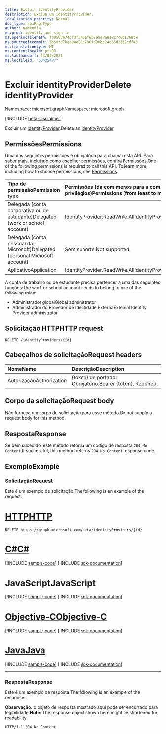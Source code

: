 ```yaml
---
title: Excluir identityProvider
description: Exclua um identityProvider.
localization_priority: Normal
doc_type: apiPageType
author: namkedia
ms.prod: identity-and-sign-in
ms.openlocfilehash: f09503674cf3f340ef6b7ebe7a918c7c061368c9
ms.sourcegitcommit: 3b583d7baa9ae81b796fd30bc24c65d26b2cdf43
ms.translationtype: MT
ms.contentlocale: pt-BR
ms.lasthandoff: 03/04/2021
ms.locfileid: "50435487"
---
```

# <a name="delete-identityprovider"></a><span data-ttu-id="e019f-103">Excluir identityProvider</span><span class="sxs-lookup"><span data-stu-id="e019f-103">Delete identityProvider</span></span>

<span data-ttu-id="e019f-104">Namespace: microsoft.graph</span><span class="sxs-lookup"><span data-stu-id="e019f-104">Namespace: microsoft.graph</span></span>

[!INCLUDE [beta-disclaimer](../../includes/beta-disclaimer.md)]

<span data-ttu-id="e019f-105">Excluir um [identityProvider](../resources/identityprovider.md).</span><span class="sxs-lookup"><span data-stu-id="e019f-105">Delete an [identityProvider](../resources/identityprovider.md).</span></span>

## <a name="permissions"></a><span data-ttu-id="e019f-106">Permissões</span><span class="sxs-lookup"><span data-stu-id="e019f-106">Permissions</span></span>

<span data-ttu-id="e019f-p101">Uma das seguintes permissões é obrigatória para chamar esta API. Para saber mais, incluindo como escolher permissões, confira [Permissões](/graph/permissions-reference).</span><span class="sxs-lookup"><span data-stu-id="e019f-p101">One of the following permissions is required to call this API. To learn more, including how to choose permissions, see [Permissions](/graph/permissions-reference).</span></span>

|<span data-ttu-id="e019f-109">Tipo de permissão</span><span class="sxs-lookup"><span data-stu-id="e019f-109">Permission type</span></span>      | <span data-ttu-id="e019f-110">Permissões (da com menos para a com mais privilégios)</span><span class="sxs-lookup"><span data-stu-id="e019f-110">Permissions (from least to most privileged)</span></span>              |
|:--------------------|:---------------------------------------------------------|
|<span data-ttu-id="e019f-111">Delegada (conta corporativa ou de estudante)</span><span class="sxs-lookup"><span data-stu-id="e019f-111">Delegated (work or school account)</span></span>|<span data-ttu-id="e019f-112">IdentityProvider.ReadWrite.All</span><span class="sxs-lookup"><span data-stu-id="e019f-112">IdentityProvider.ReadWrite.All</span></span>|
|<span data-ttu-id="e019f-113">Delegada (conta pessoal da Microsoft)</span><span class="sxs-lookup"><span data-stu-id="e019f-113">Delegated (personal Microsoft account)</span></span>| <span data-ttu-id="e019f-114">Sem suporte.</span><span class="sxs-lookup"><span data-stu-id="e019f-114">Not supported.</span></span>|
|<span data-ttu-id="e019f-115">Aplicativo</span><span class="sxs-lookup"><span data-stu-id="e019f-115">Application</span></span>|<span data-ttu-id="e019f-116">IdentityProvider.ReadWrite.All</span><span class="sxs-lookup"><span data-stu-id="e019f-116">IdentityProvider.ReadWrite.All</span></span>|

<span data-ttu-id="e019f-117">A conta de trabalho ou de estudante precisa pertencer a uma das seguintes funções:</span><span class="sxs-lookup"><span data-stu-id="e019f-117">The work or school account needs to belong to one of the following roles:</span></span>
* <span data-ttu-id="e019f-118">Administrador global</span><span class="sxs-lookup"><span data-stu-id="e019f-118">Global administrator</span></span>
* <span data-ttu-id="e019f-119">Administrador do Provedor de Identidade Externa</span><span class="sxs-lookup"><span data-stu-id="e019f-119">External Identity Provider administrator</span></span>

## <a name="http-request"></a><span data-ttu-id="e019f-120">Solicitação HTTP</span><span class="sxs-lookup"><span data-stu-id="e019f-120">HTTP request</span></span>

<!-- { "blockType": "ignored" } -->
```http
DELETE /identityProviders/{id}
```

## <a name="request-headers"></a><span data-ttu-id="e019f-121">Cabeçalhos de solicitação</span><span class="sxs-lookup"><span data-stu-id="e019f-121">Request headers</span></span>

|<span data-ttu-id="e019f-122">Nome</span><span class="sxs-lookup"><span data-stu-id="e019f-122">Name</span></span>|<span data-ttu-id="e019f-123">Descrição</span><span class="sxs-lookup"><span data-stu-id="e019f-123">Description</span></span>|
|:---------------|:----------|
|<span data-ttu-id="e019f-124">Autorização</span><span class="sxs-lookup"><span data-stu-id="e019f-124">Authorization</span></span>|<span data-ttu-id="e019f-p102">{token} de portador. Obrigatório.</span><span class="sxs-lookup"><span data-stu-id="e019f-p102">Bearer {token}. Required.</span></span>|

## <a name="request-body"></a><span data-ttu-id="e019f-127">Corpo da solicitação</span><span class="sxs-lookup"><span data-stu-id="e019f-127">Request body</span></span>

<span data-ttu-id="e019f-128">Não forneça um corpo de solicitação para esse método.</span><span class="sxs-lookup"><span data-stu-id="e019f-128">Do not supply a request body for this method.</span></span>

## <a name="response"></a><span data-ttu-id="e019f-129">Resposta</span><span class="sxs-lookup"><span data-stu-id="e019f-129">Response</span></span>

<span data-ttu-id="e019f-130">Se bem sucedido, este método retorna um código de resposta `204 No Content`.</span><span class="sxs-lookup"><span data-stu-id="e019f-130">If successful, this method returns `204 No Content` response code.</span></span>

## <a name="example"></a><span data-ttu-id="e019f-131">Exemplo</span><span class="sxs-lookup"><span data-stu-id="e019f-131">Example</span></span>

### <a name="request"></a><span data-ttu-id="e019f-132">Solicitação</span><span class="sxs-lookup"><span data-stu-id="e019f-132">Request</span></span>

<span data-ttu-id="e019f-133">Este é um exemplo de solicitação.</span><span class="sxs-lookup"><span data-stu-id="e019f-133">The following is an example of the request.</span></span>


# <a name="http"></a>[<span data-ttu-id="e019f-134">HTTP</span><span class="sxs-lookup"><span data-stu-id="e019f-134">HTTP</span></span>](#tab/http)
<!-- {
  "blockType": "request",
  "name": "delete_identityprovider"
}
-->

``` http
DELETE https://graph.microsoft.com/beta/identityProviders/{id}
```
# <a name="c"></a>[<span data-ttu-id="e019f-135">C#</span><span class="sxs-lookup"><span data-stu-id="e019f-135">C#</span></span>](#tab/csharp)
[!INCLUDE [sample-code](../includes/snippets/csharp/delete-identityprovider-csharp-snippets.md)]
[!INCLUDE [sdk-documentation](../includes/snippets/snippets-sdk-documentation-link.md)]

# <a name="javascript"></a>[<span data-ttu-id="e019f-136">JavaScript</span><span class="sxs-lookup"><span data-stu-id="e019f-136">JavaScript</span></span>](#tab/javascript)
[!INCLUDE [sample-code](../includes/snippets/javascript/delete-identityprovider-javascript-snippets.md)]
[!INCLUDE [sdk-documentation](../includes/snippets/snippets-sdk-documentation-link.md)]

# <a name="objective-c"></a>[<span data-ttu-id="e019f-137">Objective-C</span><span class="sxs-lookup"><span data-stu-id="e019f-137">Objective-C</span></span>](#tab/objc)
[!INCLUDE [sample-code](../includes/snippets/objc/delete-identityprovider-objc-snippets.md)]
[!INCLUDE [sdk-documentation](../includes/snippets/snippets-sdk-documentation-link.md)]

# <a name="java"></a>[<span data-ttu-id="e019f-138">Java</span><span class="sxs-lookup"><span data-stu-id="e019f-138">Java</span></span>](#tab/java)
[!INCLUDE [sample-code](../includes/snippets/java/delete-identityprovider-java-snippets.md)]
[!INCLUDE [sdk-documentation](../includes/snippets/snippets-sdk-documentation-link.md)]

---



### <a name="response"></a><span data-ttu-id="e019f-139">Resposta</span><span class="sxs-lookup"><span data-stu-id="e019f-139">Response</span></span>

<span data-ttu-id="e019f-140">Este é um exemplo de resposta.</span><span class="sxs-lookup"><span data-stu-id="e019f-140">The following is an example of the response.</span></span>

<span data-ttu-id="e019f-141">**Observação:** o objeto de resposta mostrado aqui pode ser encurtado para legibilidade.</span><span class="sxs-lookup"><span data-stu-id="e019f-141">**Note:** The response object shown here might be shortened for readability.</span></span>

<!-- {
  "blockType": "response",
  "truncated": true
}
-->

``` http
HTTP/1.1 204 No Content
```


